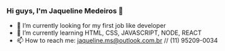 ### Hi guys, I'm Jaqueline Medeiros 👋

- 🔭 I’m currently looking for my first job like developer
- 🌱 I’m currently learning HTML, CSS, JAVASCRIPT, NODE, REACT
- 📫 How to reach me: jaqueline.ms@outlook.com.br // (11) 95209-0034
